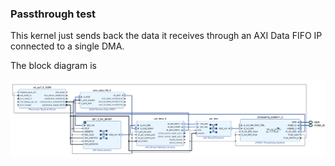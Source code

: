 ### Passthrough test

This kernel just sends back the data it receives through an AXI Data FIFO IP connected to a single DMA.

The block diagram is

![bd](block_design.png)

